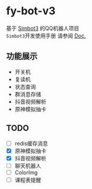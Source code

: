 # fy-bot-v3

基于 [Simbot3](https://github.com/simple-robot/simpler-robot) 的QQ机器人项目  
`Simbot3`开发使用手册 请参阅 [Doc.](https://simbot.forte.love/docs/)

## 功能展示

- 开关机
- 复读机
- 状态查询
- 群消息存储
- 抖音视频解析
- 原神模拟抽卡

## TODO

- [ ] redis缓存消息
- [x] 原神模拟抽卡
- [x] 抖音视频解析
- [ ] 聊天机器人
- [ ] ColorImg
- [ ] 课程表提醒 